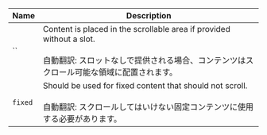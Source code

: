 
| Name | Description |
| --- | --- |
| `` | Content is placed in the scrollable area if provided without a slot.<br /><br />自動翻訳: スロットなしで提供される場合、コンテンツはスクロール可能な領域に配置されます。 |
| `fixed` | Should be used for fixed content that should not scroll.<br /><br />自動翻訳: スクロールしてはいけない固定コンテンツに使用する必要があります。 |

